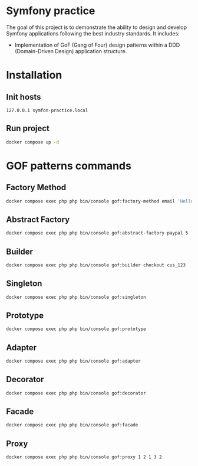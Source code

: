 # Symfony practice #
The goal of this project is to demonstrate the ability to design and develop Symfony applications following the best industry standards.
It includes: 
 - Implementation of GoF (Gang of Four) design patterns within a DDD (Domain-Driven Design) application structure.
# Installation #
## Init hosts ##
```aiignore
127.0.0.1 symfon-practice.local
```
## Run project ##
```bash
docker compose up -d
```

# GOF patterns commands #
## Factory Method ##
```bash
docker compose exec php php bin/console gof:factory-method email 'Hello GOF!'

```
## Abstract Factory ##
```bash
docker compose exec php php bin/console gof:abstract-factory paypal 5
```
## Builder ##
```bash
docker compose exec php php bin/console gof:builder checkout cus_123
```

## Singleton ##
```bash
docker compose exec php php bin/console gof:singleton
```

## Prototype ##
```bash
docker compose exec php php bin/console gof:prototype
```
## Adapter ##
```bash
docker compose exec php php bin/console gof:adapter
```
## Decorator ##
```bash
docker compose exec php php bin/console gof:decorator
```
## Facade ##
```bash
docker compose exec php php bin/console gof:facade
```
## Proxy ##
```bash
docker compose exec php php bin/console gof:proxy 1 2 1 3 2
```
